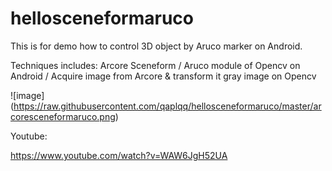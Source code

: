 # hellosceneformaruco

This is for demo how to control 3D object by Aruco marker on Android.

Techniques includes: Arcore Sceneform / Aruco module of Opencv on Android / Acquire image from Arcore & transform it gray image on Opencv

![image] (https://raw.githubusercontent.com/qaplqq/hellosceneformaruco/master/arcoresceneformaruco.png)

Youtube: 

https://www.youtube.com/watch?v=WAW6JgH52UA
